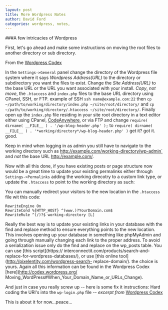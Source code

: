 ```yaml
---
layout: post
title: More Wordpress Notes
author: David Ford
categories: wordpress, notes, 
---
```


###A few intricacies of Wordpress

First, let's go ahead and make some instructions on moving the root files to another directory or sub directory.

From the [Wordpress Codex](http://codex.wordpress.org/Giving_WordPress_Its_Own_Directory)

In the `Settings->General` panel change the directory of the Wordpress file system where it says _Wordpress Address(URL)_ to the directory or subdirectory you want the files to exist. Change the _Site Address(URL)_ to the base URL or the URL you want associated with your install. _Copy_, *not move*, the `.htaccess` and `index.php` files to the base URL directory using CPanel, SSH, or FTP.  example of SSH `ssh name@example.com:22` then `cp ~/path/to/working/directory/index.php ~/site/root/directory/` and `cp ~/path/to/working/directory/.htaccess ~/site/root/directory/`.  Finally open up the `index.php` file residing in your site root directory in a text editor either using CPanel, [CodeAnywhere](https://codeanywhere.com), or via FTP and change `require( dirname( __FILE__ ) . '/wp-blog-header.php' );` to `require( dirname( __FILE__ ) . '*working/directory*/wp-blog-header.php' )` get it? got it. good.  

Keep in mind when logging in as admin you still have to navigate to the working directory such as http://example.com/working-directory/wp-admin` and *not* the base URL http://example.com/.

Now with all this done, if you have existing posts or page structure now would be a great time to update your existing permalinks either 
through `Settings->Permalinks` adding the working direcotry to a custom link type, or update the `.htaccess` to point to the working 
directory as such:

You can manually redirect your visitors to the new location in the `.htaccess` file wit this code:
~~~~
RewriteEngine On
RewriteCond %{HTTP_HOST} ^(www.)?YourDomain.com$
RewriteRule ^(/)?$ working-directory [L]
~~~~

Really the best way is to update your existing links in your database with the find and replace method to ensure everything points to the new location.  This involves opening up your database in something like phpMyAdmin and going through manually changing each link to the 
proper address. To avoid a serialization issue only do the find and replace on the wp_posts table.  You can use [this script](https://
interconnectit.com/products/search-and-replace-for-wordpress-databases/), or use [this online tool](http://pixelentity.com/wordpress-search-
replace-domain/).  the choice is yours.  Again all this information can be found in the Wordpress Codex [here](http://codex.wordpress.org/
Moving_WordPress#When_Your_Domain_Name_or_URLs_Change).

And just in case you really screw up -- here is some fix it instructions:
Hard coding the URI's into the `wp-login.php` file -- *excerpt from* [Wordpress Codex](http:/codex.wordpress.org/Moving_WordPress#When_Your_Domain_Name_or_URLs_Change)

This is about it for now...peace...
